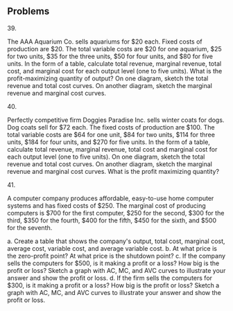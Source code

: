 ## Problems

39\.

The AAA Aquarium Co. sells aquariums for \$20 each. Fixed costs of
production are \$20. The total variable costs are \$20 for one aquarium,
\$25 for two units, \$35 for the three units, \$50 for four units, and
\$80 for five units. In the form of a table, calculate total revenue,
marginal revenue, total cost, and marginal cost for each output level
(one to five units). What is the profit-maximizing quantity of output?
On one diagram, sketch the total revenue and total cost curves. On
another diagram, sketch the marginal revenue and marginal cost curves.

40\.

Perfectly competitive firm Doggies Paradise Inc. sells winter coats for
dogs. Dog coats sell for \$72 each. The fixed costs of production are
\$100. The total variable costs are \$64 for one unit, \$84 for two
units, \$114 for three units, \$184 for four units, and \$270 for five
units. In the form of a table, calculate total revenue, marginal
revenue, total cost and marginal cost for each output level (one to five
units). On one diagram, sketch the total revenue and total cost curves.
On another diagram, sketch the marginal revenue and marginal cost
curves. What is the profit maximizing quantity?

41\.

A computer company produces affordable, easy-to-use home computer
systems and has fixed costs of \$250. The marginal cost of producing
computers is \$700 for the first computer, \$250 for the second, \$300
for the third, \$350 for the fourth, \$400 for the fifth, \$450 for the
sixth, and \$500 for the seventh.

a.  Create a table that shows the company's output, total cost, marginal
    cost, average cost, variable cost, and average variable cost.
b.  At what price is the zero-profit point? At what price is the
    shutdown point?
c.  If the company sells the computers for \$500, is it making a profit
    or a loss? How big is the profit or loss? Sketch a graph with AC,
    MC, and AVC curves to illustrate your answer and show the profit or
    loss.
d.  If the firm sells the computers for \$300, is it making a profit or
    a loss? How big is the profit or loss? Sketch a graph with AC, MC,
    and AVC curves to illustrate your answer and show the profit or
    loss.
